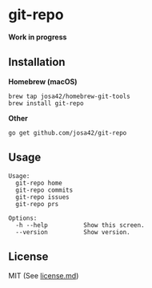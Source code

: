 # git-repo

**Work in progress**

## Installation

**Homebrew (macOS)**

```
brew tap josa42/homebrew-git-tools
brew install git-repo
```

**Other**

```
go get github.com/josa42/git-repo
```

## Usage

```
Usage:
  git-repo home
  git-repo commits
  git-repo issues
  git-repo prs

Options:
  -h --help          Show this screen.
  --version          Show version.
```

## License

MIT (See [license.md](license.md))
